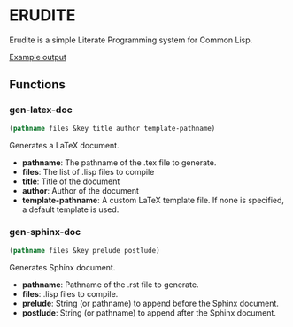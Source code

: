 # ERUDITE

Erudite is a simple Literate Programming system for Common Lisp.

[Example output](https://github.com/cldm/erudite/raw/master/doc/erudite.pdf)

## Functions
### gen-latex-doc

```lisp
(pathname files &key title author template-pathname)
```

Generates a LaTeX document.

- **pathname**: The pathname of the .tex file to generate.
- **files**: The list of .lisp files to compile
- **title**: Title of the document
- **author**: Author of the document
- **template-pathname**: A custom LaTeX template file. If none is specified, a default template is used.




### gen-sphinx-doc

```lisp
(pathname files &key prelude postlude)
```

Generates Sphinx document.

- **pathname**: Pathname of the .rst file to generate.
- **files**: .lisp files to compile.
- **prelude**: String (or pathname) to append before the Sphinx document.
- **postlude**: String (or pathname) to append after the Sphinx document.